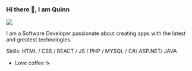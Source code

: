 ### Hi there 👋, I am Quinn
![](https://twitter.com/i/status/1281111778290786310)

I am a Software Developer passionate about creating apps with the latest and greatest technologies. 

Skills: HTML / CSS / REACT / JS / PHP / MYSQL / C#/ ASP.NET/ JAVA

- Love coffee ☕ 




